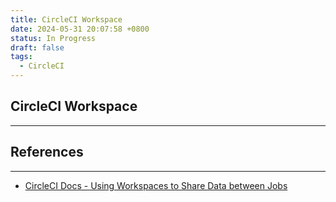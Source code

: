 ```yaml
---
title: CircleCI Workspace
date: 2024-05-31 20:07:58 +0800
status: In Progress
draft: false
tags:
  - CircleCI
---
```

## CircleCI Workspace
---


## References
---
- [CircleCI Docs - Using Workspaces to Share Data between Jobs](https://circleci.com/docs/workspaces/)
